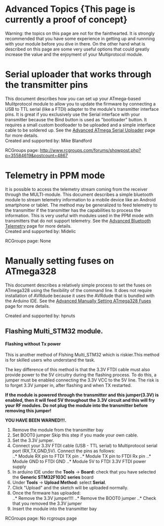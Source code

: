 # Advanced Topics {This page is currently a proof of concept}
Warning: the topics on this page are not for the fainthearted.  It is strongly recommended that you have some experience in getting up and runnning with your module before you dive in there.  On the other hand what is described on this page are some very useful options that could greatly increase the value and the enjoyment of your Multiprotocol module.

# Serial uploader that works through the transmitter pins
This document describes how you can set up your ATmega-based Mulitprotocol module to allow you to update the firmware by connecting a USB to TTL serial (like a FTDI) adapter to the module's transmitter interface pins. It is great if you exclusively use the Serial interface with your transmitter because the Bind button is used as "bootloader" button.  It requires a small custom bootloader to be uploaded and a simple interface cable to be soldered up.  See the [Advanced ATmega Serial Uploader](Advanced_ATmega_Serial_Uploader.md) page for more details.  
Created and supported by: Mike Blandford 

RCGroups page: http://www.rcgroups.com/forums/showpost.php?p=35584619&postcount=4867

# Telemetry in PPM mode
It is possible to access the telemetry stream coming from the receiver through the MULTI-module. This document describes a simple bluetooth module to stream telemetry information to a mobile device like an Android smartphone or tablet.  The method may be generalized to feed telemetry to the transmitter if the transmitter has the capabilities to process the information.  This is very useful with modules used in the PPM mode with transmitters that do not support telemetry.  See the [Advanced Bluetooth Telemetry](Advanced_Bluetooth_Telemetry.md) page for more details.  
Created and supported by: Midelic 

RCGroups page: None


# Manually setting fuses on ATmega328
This document describes a relatively simple process to set the fuses on ATmega328 using the flexibility of the command line.  It does not require installation of AVRdude because it uses the AVRdude that is bundled with the Arduino IDE.   See the [Advanced Manually Setting ATmega328 Fuses](Advanced_Manually_Setting_ATmega328_Fuses.md) page for more details.  

Created and supported by: hpnuts

## Flashing Multi_STM32 module.

#### Flashing without Tx power

This is another method of Flshing Multi_STM32 which is riskier.This method is for skilled users who understand the task.

The key difference of this method is that the 3.3V FTDI cable must also provide power to the 5V circuitry during the flashing process.  To do this, a jumper must be enabled connecting the 3.3V VCC to the 5V line.  The risk is to forget 3.3V jumper in, after flashing  and when TX restarted.

**If the module is powered through the transmitter and this jumper(3.3V) is enabled, then it will feed 5V throughout the 3.3V circuit and this will fry your RF modules.  Do not plug the module into the transmitter before removing this jumper!**  

**YOU HAVE BEEN WARNED!!!.**

1. Remove the module from the transmitter bay
1. Set BOOT0 jumper Skip this step if you made your own cable.
1. Set the 3.3V jumper. 
1. Connect your 3.3V FTDI cable (USB - TTL serial) to  Multiprotocol serial port (RX,TX,GND,5V).
Connect the pins as follows:   
..* Module RX pin to FTDI TX pin
..* Module TX pin to FTDI Rx pin
..* Module GND to FTDI GND 
..* Module 5V to FTDI 3.3V FTDI power supply
1. In arduino IDE under the **Tools** -> **Board:** check that you have selected the **Generic STM32F103C series** board 
1. Under **Tools** -> **Upload Method:** select **Serial**. 
1. Click "Upload" and the sketch will be uploaded normally.
1. Once the firmware has uploaded:   
..* Remove the 3.3V jumper!!!! 
..* Remove the BOOT0 jumper
..* Check that you removed the 3.3V jumper
1. Insert the module into the transmitter bay


RCGroups page: No rcgroups page
